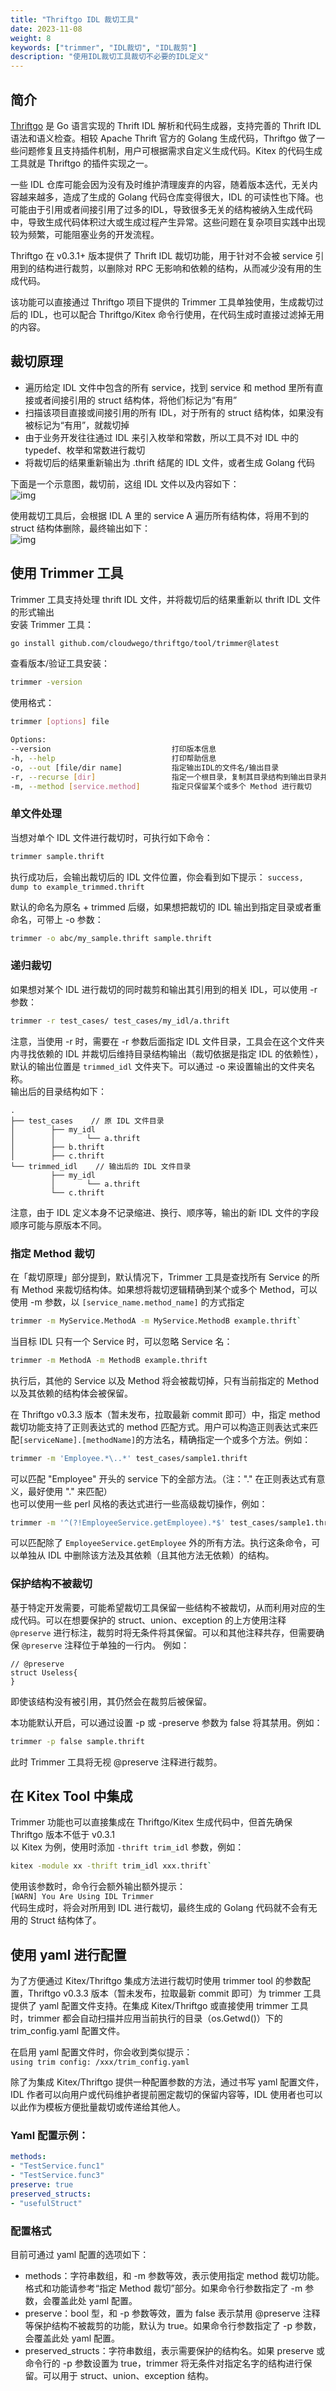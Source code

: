 ```yaml
---
title: "Thriftgo IDL 裁切工具"
date: 2023-11-08
weight: 8
keywords: ["trimmer", "IDL裁切", "IDL裁剪"]
description: "使用IDL裁切工具裁切不必要的IDL定义"
---
```


## 简介
[Thriftgo](https://github.com/cloudwego/thriftgo) 是 Go 语言实现的 Thrift IDL 解析和代码生成器，支持完善的 Thrift IDL 语法和语义检查。相较 Apache Thrift 官方的 Golang 生成代码，Thriftgo 做了一些问题修复且支持插件机制，用户可根据需求自定义生成代码。Kitex 的代码生成工具就是 Thriftgo 的插件实现之一。

一些 IDL 仓库可能会因为没有及时维护清理废弃的内容，随着版本迭代，无关内容越来越多，造成了生成的 Golang 代码仓库变得很大，IDL 的可读性也下降。也可能由于引用或者间接引用了过多的IDL，导致很多无关的结构被纳入生成代码中，导致生成代码体积过大或生成过程产生异常。这些问题在复杂项目实践中出现较为频繁，可能阻塞业务的开发流程。    

Thriftgo 在 v0.3.1+ 版本提供了 Thrift IDL 裁切功能，用于针对不会被 service 引用到的结构进行裁剪，以删除对 RPC 无影响和依赖的结构，从而减少没有用的生成代码。  

该功能可以直接通过 Thriftgo 项目下提供的 Trimmer 工具单独使用，生成裁切过后的 IDL，也可以配合 Thriftgo/Kitex 命令行使用，在代码生成时直接过滤掉无用的内容。  

## 裁切原理
- 遍历给定 IDL 文件中包含的所有 service，找到 service 和 method 里所有直接或者间接引用的 struct 结构体，将他们标记为“有用”
- 扫描该项目直接或间接引用的所有 IDL，对于所有的 struct 结构体，如果没有被标记为“有用”，就裁切掉
- 由于业务开发往往通过 IDL 来引入枚举和常数，所以工具不对 IDL 中的typedef、枚举和常数进行裁切
- 将裁切后的结果重新输出为 .thrift 结尾的 IDL 文件，或者生成 Golang 代码  

下面是一个示意图，裁切前，这组 IDL 文件以及内容如下：  
![img](/img/docs/idl_trimmer_process1.jpg)  

使用裁切工具后，会根据 IDL A 里的 service A 遍历所有结构体，将用不到的 struct 结构体删除，最终输出如下：  
![img](/img/docs/idl_trimmer_process2.jpg)


## 使用 Trimmer 工具
Trimmer 工具支持处理 thrift IDL 文件，并将裁切后的结果重新以 thrift IDL 文件的形式输出  
安装 Trimmer 工具：  
```bash
go install github.com/cloudwego/thriftgo/tool/trimmer@latest
```
查看版本/验证工具安装：
```bash
trimmer -version
```
使用格式：
```bash
trimmer [options] file

Options:
--version                           打印版本信息
-h, --help                          打印帮助信息
-o, --out [file/dir name]           指定输出IDL的文件名/输出目录
-r, --recurse [dir]                 指定一个根目录，复制其目录结构到输出目录并递归地输出指定IDL及其引用IDL到相应位置。如指定-o，必须为一个目录
-m, --method [service.method]       指定只保留某个或多个 Method 进行裁切
```
### 单文件处理
当想对单个 IDL 文件进行裁切时，可执行如下命令：
```bash
trimmer sample.thrift
```
执行成功后，会输出裁切后的 IDL 文件位置，你会看到如下提示：
`success, dump to example_trimmed.thrift`

默认的命名为原名 +  trimmed 后缀，如果想把裁切的 IDL 输出到指定目录或者重命名，可带上 -o 参数：  
```bash
trimmer -o abc/my_sample.thrift sample.thrift
```
### 递归裁切
如果想对某个 IDL 进行裁切的同时裁剪和输出其引用到的相关 IDL，可以使用 -r 参数：  
```bash
trimmer -r test_cases/ test_cases/my_idl/a.thrift
```
注意，当使用 -r 时，需要在 -r 参数后面指定 IDL 文件目录，工具会在这个文件夹内寻找依赖的 IDL 并裁切后维持目录结构输出（裁切依据是指定 IDL 的依赖性），默认的输出位置是 `trimmed_idl` 文件夹下。可以通过 -o 来设置输出的文件夹名称。  
输出后的目录结构如下： 
```
.
├── test_cases    // 原 IDL 文件目录
│        ├── my_idl
│        │       └── a.thrift
│        ├── b.thrift
│        ├── c.thrift
└── trimmed_idl    // 输出后的 IDL 文件目录
         ├── my_idl
         │       └── a.thrift
         └── c.thrift
```
注意，由于 IDL 定义本身不记录缩进、换行、顺序等，输出的新 IDL 文件的字段顺序可能与原版本不同。

### 指定 Method 裁切
在「裁切原理」部分提到，默认情况下，Trimmer 工具是查找所有 Service 的所有 Method 来裁切结构体。如果想将裁切逻辑精确到某个或多个 Method，可以使用 -m 参数，以 ``[service_name.method_name]`` 的方式指定  
```bash
trimmer -m MyService.MethodA -m MyService.MethodB example.thrift`  
```
当目标 IDL 只有一个 Service 时，可以忽略 Service 名：  
```bash
trimmer -m MethodA -m MethodB example.thrift
```
执行后，其他的 Service 以及 Method 将会被裁切掉，只有当前指定的 Method 以及其依赖的结构体会被保留。  

在 Thriftgo v0.3.3 版本（暂未发布，拉取最新 commit 即可）中，指定 method 裁切功能支持了正则表达式的 method 匹配方式。用户可以构造正则表达式来匹配`[serviceName].[methodName]`的方法名，精确指定一个或多个方法。例如：  
```bash
trimmer -m 'Employee.*\..*' test_cases/sample1.thrift  
```
可以匹配 "Employee" 开头的 service 下的全部方法。（注："." 在正则表达式有意义，最好使用 "\." 来匹配）  
也可以使用一些 perl 风格的表达式进行一些高级裁切操作，例如：  
```bash
trimmer -m '^(?!EmployeeService.getEmployee).*$' test_cases/sample1.thrift
```
可以匹配除了 `EmployeeService.getEmployee` 外的所有方法。执行这条命令，可以单独从 IDL 中删除该方法及其依赖（且其他方法无依赖）的结构。

### 保护结构不被裁切
基于特定开发需要，可能希望裁切工具保留一些结构不被裁切，从而利用对应的生成代码。可以在想要保护的 struct、union、exception 的上方使用注释 `@preserve` 进行标注，裁剪时将无条件将其保留。可以和其他注释共存，但需要确保 `@preserve` 注释位于单独的一行内。
例如：
```thrift
// @preserve
struct Useless{
}
```
即使该结构没有被引用，其仍然会在裁剪后被保留。  

本功能默认开启，可以通过设置 -p 或 -preserve 参数为 false 将其禁用。例如： 
```bash
trimmer -p false sample.thrift
```
此时 Trimmer 工具将无视 @preserve 注释进行裁剪。

## 在 Kitex Tool 中集成
Trimmer 功能也可以直接集成在 Thriftgo/Kitex 生成代码中，但首先确保 Thriftgo 版本不低于 v0.3.1  
以 Kitex 为例，使用时添加 `-thrift trim_idl` 参数，例如：  
```bash
kitex -module xx -thrift trim_idl xxx.thrift`
```
使用该参数时，命令行会额外输出额外提示：  
`[WARN] You Are Using IDL Trimmer`  
代码生成时，将会对所用到 IDL 进行裁切，最终生成的 Golang 代码就不会有无用的 Struct 结构体了。

## 使用 yaml 进行配置
为了方便通过 Kitex/Thriftgo 集成方法进行裁切时使用 trimmer tool 的参数配置，Thriftgo v0.3.3 版本（暂未发布，拉取最新 commit 即可）为 trimmer 工具提供了 yaml 配置文件支持。在集成 Kitex/Thriftgo 或直接使用 trimmer 工具时，trimmer 都会自动扫描并应用当前执行的目录（os.Getwd()）下的 trim_config.yaml 配置文件。  

在启用 yaml 配置文件时，你会收到类似提示：  
`using trim config: /xxx/trim_config.yaml`  

除了为集成 Kitex/Thriftgo 提供一种配置参数的方法，通过书写 yaml 配置文件，IDL 作者可以向用户或代码维护者提前圈定裁切的保留内容等，IDL 使用者也可以以此作为模板方便批量裁切或传递给其他人。

### Yaml 配置示例：
```yaml
methods:
- "TestService.func1"
- "TestService.func3"
preserve: true
preserved_structs:
- "usefulStruct"
```
### 配置格式   
目前可通过 yaml 配置的选项如下：
- methods：字符串数组，和 -m 参数等效，表示使用指定 method 裁切功能。格式和功能请参考“指定 Method 裁切”部分。如果命令行参数指定了 -m 参数，会覆盖此处 yaml 配置。
- preserve：bool 型，和 -p 参数等效，置为 false 表示禁用 @preserve 注释等保护结构不被裁剪的功能，默认为 true。如果命令行参数指定了 -p 参数，会覆盖此处 yaml 配置。
- preserved_structs：字符串数组，表示需要保护的结构名。如果 preserve 或 命令行的 -p 参数设置为 true，trimmer 将无条件对指定名字的结构进行保留。可以用于 struct、union、exception 结构。

